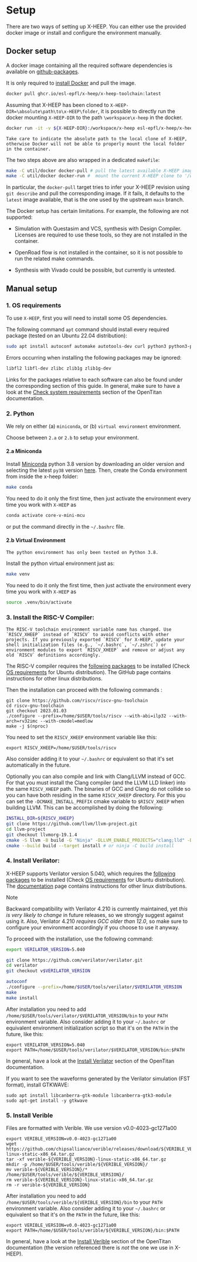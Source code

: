# Setup

There are two ways of setting up X-HEEP. You can either use the provided docker image or install and configure the environment manually.

## Docker setup

A docker image containing all the required software dependencies is available on [github-packages](https://ghcr.io/esl-epfl/x-heep/x-heep-toolchain:latest).

It is only required to [install Docker](https://docs.docker.com/engine/install/) and pull the image.

```bash
docker pull ghcr.io/esl-epfl/x-heep/x-heep-toolchain:latest
```

Assuming that X-HEEP has been cloned to `X-HEEP-DIR=\absolute\path\to\x-HEEP\folder`, it is possible to directly run the docker mounting `X-HEEP-DIR` to the path `\workspace\x-heep` in the docker.

```bash
docker run -it -v ${X-HEEP-DIR}:/workspace/x-heep esl-epfl/x-heep/x-heep-toolchain:latest
```

```{warning}
Take care to indicate the absolute path to the local clone of X-HEEP, otherwise Docker will not be able to properly mount the local folder in the container.
```

The two steps above are also wrapped in a dedicated `makefile`:
```bash
make -C util/docker docker-pull # pull the latest available X-HEEP image
make -C util/docker docker-run #  mount the current X-HEEP clone to '/workspace/x-heep'
```

In particular, the `docker-pull` target tries to infer your X-HEEP revision using `git describe` and pull the corresponding image. If it fails, it defaults to the `latest` image available, that is the one used by the upstream `main` branch.

The Docker setup has certain limitations. For example, the following are not supported:

- Simulation with Questasim and VCS, synthesis with Design Compiler. Licenses are required to use these tools, so they are not installed in the container.

- OpenRoad flow is not installed in the container, so it is not possible to run the related make commands.

- Synthesis with Vivado could be possible, but currently is untested.

## Manual setup

### 1. OS requirements

To use `X-HEEP`, first you will need to install some OS dependencies.

The following command `apt` command should install every required package (tested on an Ubuntu 22.04 distribution):
```bash
sudo apt install autoconf automake autotools-dev curl python3 python3-pip python3-tomli libmpc-dev libmpfr-dev libgmp-dev gawk build-essential bison flex texinfo gperf libtool patchutils bc zlib1g-dev libexpat-dev ninja-build git cmake libglib2.0-dev libslirp-dev help2man perl make g++ libfl2 libfl-dev zlibc zlib1g zlib1g-dev ccache mold libgoogle-perftools-dev numactl
```

Errors occurring when installing the following packages may be ignored:
```bash
libfl2 libfl-dev zlibc zlib1g zlib1g-dev
```

Links for the packages relative to each software can also be found under the corresponding section of this guide. In general, make sure to have a look at the [Check system requirements](https://opentitan.org/book/doc/getting_started/index.html) section of the OpenTitan documentation.

### 2. Python

We rely on either (a) `miniconda`, or (b) `virtual environment` environment.

Choose between `2.a` or `2.b` to setup your environment.

#### 2.a Miniconda

Install [Miniconda](https://www.anaconda.com/docs/getting-started/miniconda/install#quickstart-install-instructions) python 3.8 version by downloading an older version and selecting the latest `py38` version [here](https://repo.anaconda.com/miniconda/). Then, create the Conda environment from inside the x-heep folder:

```bash
make conda
```

You need to do it only the first time, then just activate the environment every time you work with `X-HEEP` as

```bash
conda activate core-v-mini-mcu
```
or put the command directly in the `~/.bashrc` file.

#### 2.b Virtual Environment

```{note}
The python environment has only been tested on Python 3.8.
```

Install the python virtual environment just as:

```bash
make venv
```

You need to do it only the first time, then just activate the environment every time you work with `X-HEEP` as

```bash
source .venv/bin/activate
```

### 3. Install the RISC-V Compiler:

```{warning}
The RISC-V toolchain environment variable name has changed. Use `RISCV_XHEEP` instead of `RISCV` to avoid conflicts with other projects. If you previously exported `RISCV` for X-HEEP, update your shell initialization files (e.g., `~/.bashrc`, `~/.zshrc`) or environment modules to export `RISCV_XHEEP` and remove or adjust any old `RISCV` definitions accordingly.
```

The RISC-V compiler requires the [following packages](https://github.com/riscv-collab/riscv-gnu-toolchain) to be installed (Check [OS requirements](#1-os-requirements) for Ubuntu distribution). The GitHub page contains instructions for other linux distributions.

Then the installation can proceed with the following commands :
```
git clone https://github.com/riscv/riscv-gnu-toolchain
cd riscv-gnu-toolchain
git checkout 2023.01.03
./configure --prefix=/home/$USER/tools/riscv --with-abi=ilp32 --with-arch=rv32imc --with-cmodel=medlow
make -j $(nproc)
```
You need to set the `RISCV_XHEEP` environment variable like this:

```
export RISCV_XHEEP=/home/$USER/tools/riscv
```
Also consider adding it to your `~/.bashrc` or equivalent so that it's set automatically in the future. 

Optionally you can also compile and link with Clang/LLVM instead of GCC. For that you must install the Clang compiler (and the LLVM LLD linker) into the same `RISCV_XHEEP` path. The binaries of GCC and Clang do not collide so you can have both residing in the same `RISCV_XHEEP` directory. For this you can set the `-DCMAKE_INSTALL_PREFIX` cmake variable to `$RISCV_XHEEP` when building LLVM. This can be accomplished by doing the following:

```bash
INSTALL_DIR=${RISCV_XHEEP}
git clone https://github.com/llvm/llvm-project.git
cd llvm-project
git checkout llvmorg-19.1.4
cmake -S llvm -B build -G "Ninja" -DLLVM_ENABLE_PROJECTS="clang;lld" -DCMAKE_BUILD_TYPE=Release -DCMAKE_INSTALL_PREFIX=${INSTALL_DIR} -DLLVM_TARGETS_TO_BUILD="RISCV" -DLLVM_USE_LINKER=lld
cmake --build build --target install # or ninja -C build install
```

### 4. Install Verilator:

X-HEEP supports Verilator version 5.040, which requires the [following packages](https://verilator.org/guide/latest/install.html) to be installed (Check [OS requirements](#1-os-requirements) for Ubuntu distribution). The [documentation](https://verilator.org/guide/latest/install.html) page contains instructions for other linux distributions. 

> [!Note]
> Backward compatibility with Verilator 4.210 is currently maintained, yet _this is very likely to change_ in future releases, so we strongly suggest against using it. Also, Verilator 4.210 _requires GCC older than 12.0_, so make sure to configure your environment accordingly if you choose to use it anyway.

To proceed with the installation, use the following command:

```bash
export VERILATOR_VERSION=5.040

git clone https://github.com/verilator/verilator.git
cd verilator
git checkout v$VERILATOR_VERSION

autoconf
./configure --prefix=/home/$USER/tools/verilator/$VERILATOR_VERSION
make
make install
```

After installation you need to add `/home/$USER/tools/verilator/$VERILATOR_VERSION/bin` to your `PATH` environment variable. Also consider adding it to your `~/.bashrc` or equivalent environment initialization script so that it's on the `PATH` in the future, like this:

```
export VERILATOR_VERSION=5.040
export PATH=/home/$USER/tools/verilator/$VERILATOR_VERSION/bin:$PATH
```

In general, have a look at the [Install Verilator](https://opentitan.org/book/doc/getting_started/setup_verilator.html) section of the OpenTitan documentation.

If you want to see the waveforms generated by the Verilator simulation (FST format), install GTKWAVE:

```
sudo apt install libcanberra-gtk-module libcanberra-gtk3-module
sudo apt-get install -y gtkwave
```

### 5. Install Verible

Files are formatted with Verible. We use version v0.0-4023-gc1271a00

```
export VERIBLE_VERSION=v0.0-4023-gc1271a00
wget https://github.com/chipsalliance/verible/releases/download/${VERIBLE_VERSION}/verible-${VERIBLE_VERSION}-linux-static-x86_64.tar.gz
tar -xf verible-${VERIBLE_VERSION}-linux-static-x86_64.tar.gz
mkdir -p /home/$USER/tools/verible/${VERIBLE_VERSION}/
mv verible-${VERIBLE_VERSION}/* /home/$USER/tools/verible/${VERIBLE_VERSION}/
rm verible-${VERIBLE_VERSION}-linux-static-x86_64.tar.gz
rm -r verible-${VERIBLE_VERSION}
```

After installation you need to add `/home/$USER/tools/verible/${VERIBLE_VERSION}/bin` to your `PATH` environment variable. Also consider adding it to your `~/.bashrc` or equivalent so that it's on the `PATH` in the future, like this:

```
export VERIBLE_VERSION=v0.0-4023-gc1271a00
export PATH=/home/$USER/tools/verible/${VERIBLE_VERSION}/bin:$PATH
```

In general, have a look at the [Install Verible](https://opentitan.org/book/doc/getting_started/index.html#step-7a-install-verible-optional) section of the OpenTitan documentation (the version referenced there is _not_ the one we use in X-HEEP).
